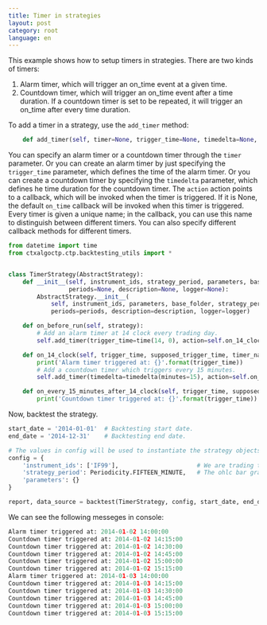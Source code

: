 ```yaml
---
title: Timer in strategies
layout: post
category: root
language: en
---
```


This example shows how to setup timers in strategies. There are two kinds of timers:

1. Alarm timer, which will trigger an on_time event at a given time.
2. Countdown timer, which will trigger an on_time event after a time duration. If a countdown timer
is set to be repeated, it will trigger an on_time after every time duration.

To add a timer in a strategy, use the `add_timer` method:

```python
    def add_timer(self, timer=None, trigger_time=None, timedelta=None, action=None, start=True):
```

You can specify an alarm timer or a countdown timer through the `timer` parameter. Or you can create an alarm timer
by just specifying the `trigger_time` parameter, which defines the time of the alarm timer. Or you can create a
countdown timer by specifying the `timedelta` parameter, which defines he time duration for the countdown timer.
The `action` action points to a callback, which will be invoked when the timer is triggered. If it is None,
the default `on_time` callback will be invoked when this timer is triggered. Every timer is given a unique name; in the
callback, you can use this name to distinguish between different timers. You can also specify different callback methods
for different timers.


```python
from datetime import time
from ctxalgoctp.ctp.backtesting_utils import *


class TimerStrategy(AbstractStrategy):
    def __init__(self, instrument_ids, strategy_period, parameters, base_folder,
                 periods=None, description=None, logger=None):
        AbstractStrategy.__init__(
            self, instrument_ids, parameters, base_folder, strategy_period=strategy_period,
            periods=periods, description=description, logger=logger)

    def on_before_run(self, strategy):
        # Add an alarm timer at 14 clock every trading day.
        self.add_timer(trigger_time=time(14, 0), action=self.on_14_clock)

    def on_14_clock(self, trigger_time, supposed_trigger_time, timer_name):
        print('Alarm timer triggered at: {}'.format(trigger_time))
        # Add a countdown timer which triggers every 15 minutes.
        self.add_timer(timedelta=timedelta(minutes=15), action=self.on_every_15_minutes_after_14_clock)

    def on_every_15_minutes_after_14_clock(self, trigger_time, supposed_trigger_time, timer_name):
        print('Countdown timer triggered at: {}'.format(trigger_time))

```

Now, backtest the strategy.


```python
start_date = '2014-01-01'  # Backtesting start date.
end_date = '2014-12-31'    # Backtesting end date.

# The values in config will be used to instantiate the strategy objects by the backtest method.
config = {
    'instrument_ids': ['IF99'],                      # We are trading this future instrument.
    'strategy_period': Periodicity.FIFTEEN_MINUTE,   # The ohlc bar granularity on which trading happens.
    'parameters': {}
}

report, data_source = backtest(TimerStrategy, config, start_date, end_date)
```

We can see the following messeges in console:

```python
Alarm timer triggered at: 2014-01-02 14:00:00
Countdown timer triggered at: 2014-01-02 14:15:00
Countdown timer triggered at: 2014-01-02 14:30:00
Countdown timer triggered at: 2014-01-02 14:45:00
Countdown timer triggered at: 2014-01-02 15:00:00
Countdown timer triggered at: 2014-01-02 15:15:00
Alarm timer triggered at: 2014-01-03 14:00:00
Countdown timer triggered at: 2014-01-03 14:15:00
Countdown timer triggered at: 2014-01-03 14:30:00
Countdown timer triggered at: 2014-01-03 14:45:00
Countdown timer triggered at: 2014-01-03 15:00:00
Countdown timer triggered at: 2014-01-03 15:15:00
```
